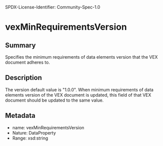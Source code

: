 SPDX-License-Identifier: Community-Spec-1.0

# vexMinRequirementsVersion

## Summary

Specifies the minimum requirements of data elements version that the VEX document adheres to.

## Description

The version default value is "1.0.0". When minimum requirements of data elements
version of the VEX document is updated, this field of that VEX document should be
updated to the same value.

## Metadata

- name: vexMinRequirementsVersion
- Nature: DataProperty
- Range: xsd:string

